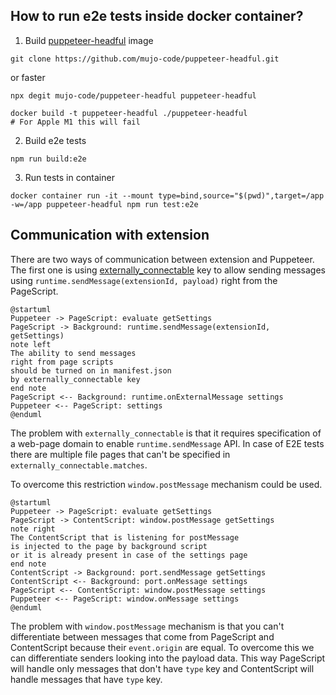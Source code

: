 ## How to run e2e tests inside docker container?

1. Build [puppeteer-headful](https://github.com/mujo-code/puppeteer-headful) image

```shell
git clone https://github.com/mujo-code/puppeteer-headful.git
```

or faster

```shell
npx degit mujo-code/puppeteer-headful puppeteer-headful
```

```shell
docker build -t puppeteer-headful ./puppeteer-headful
# For Apple M1 this will fail
```

2. Build e2e tests

```shell
npm run build:e2e
```

3. Run tests in container

```shell
docker container run -it --mount type=bind,source="$(pwd)",target=/app -w=/app puppeteer-headful npm run test:e2e
```

## Communication with extension

There are two ways of communication between extension and Puppeteer. The first one is using
[externally_connectable](https://developer.chrome.com/docs/extensions/mv3/manifest/externally_connectable/)
key to allow sending messages using `runtime.sendMessage(extensionId, payload)` right from the
PageScript.

```plantuml
@startuml
Puppeteer -> PageScript: evaluate getSettings
PageScript -> Background: runtime.sendMessage(extensionId, getSettings)
note left
The ability to send messages
right from page scripts
should be turned on in manifest.json
by externally_connectable key
end note
PageScript <-- Background: runtime.onExternalMessage settings
Puppeteer <-- PageScript: settings
@enduml
```

The problem with `externally_connectable` is that it requires specification of a web-page domain to
enable `runtime.sendMessage` API. In case of E2E tests there are multiple file pages that can't be
specified in `externally_connectable.matches`.

To overcome this restriction `window.postMessage` mechanism could be used.

```plantuml
@startuml
Puppeteer -> PageScript: evaluate getSettings
PageScript -> ContentScript: window.postMessage getSettings
note right
The ContentScript that is listening for postMessage
is injected to the page by background script
or it is already present in case of the settings page
end note
ContentScript -> Background: port.sendMessage getSettings
ContentScript <-- Background: port.onMessage settings
PageScript <-- ContentScript: window.postMessage settings
Puppeteer <-- PageScript: window.onMessage settings
@enduml
```

The problem with `window.postMessage` mechanism is that you can't differentiate between messages
that come from PageScript and ContentScript because their `event.origin` are equal. To overcome this
we can differentiate senders looking into the payload data. This way PageScript will handle only
messages that don't have `type` key and ContentScript will handle messages that have `type` key.
